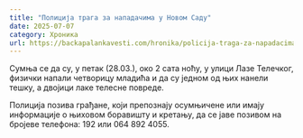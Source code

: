 ```yaml
---
title: "Полиција трага за нападачима у Новом Саду"
date: 2025-07-07
category: Хроника
url: https://backapalankavesti.com/hronika/policija-traga-za-napadacima-u-novom-sadu/
---
```


Сумња се да су, у петак (28.03.), око 2 сата ноћу, у улици Лазе Телечког, физички напали четворицу младића и да су једном од њих нанели тешку, а двојици лаке телесне повреде.

Полиција позива грађане, који препознају осумњичене или имају информације о њиховом боравишту и кретању, да се јаве позивом на бројеве телефона: 192 или 064 892 4055.
